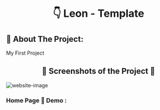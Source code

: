 <h1 align="center"> 👇 Leon - Template</h1>

<h2>📄 About The Project:</h2>
<p>My First Project</p>
<h2 align="center">📸 Screenshots of the Project 📸</h2>
<img src="https://i.imgur.com/4EeAV3h.png" alt="website-image">

<h3> Home Page 🏡 Demo :</h3>
<!-- <div align="center">🎁 <a href="https://ahmedmido77.github.io/Leon-Template/"> 👉 Kasper-Template</a></div>
<p align="right">Special Thanks To @OsamaElzero</p> -->
